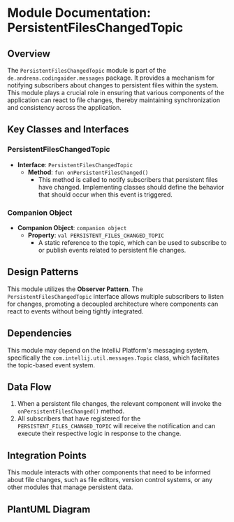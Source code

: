 # Module Documentation: PersistentFilesChangedTopic

## Overview
The `PersistentFilesChangedTopic` module is part of the `de.andrena.codingaider.messages` package. It provides a mechanism for notifying subscribers about changes to persistent files within the system. This module plays a crucial role in ensuring that various components of the application can react to file changes, thereby maintaining synchronization and consistency across the application.

## Key Classes and Interfaces

### PersistentFilesChangedTopic
- **Interface**: `PersistentFilesChangedTopic`
  - **Method**: `fun onPersistentFilesChanged()`
    - This method is called to notify subscribers that persistent files have changed. Implementing classes should define the behavior that should occur when this event is triggered.

### Companion Object
- **Companion Object**: `companion object`
  - **Property**: `val PERSISTENT_FILES_CHANGED_TOPIC`
    - A static reference to the topic, which can be used to subscribe to or publish events related to persistent file changes.

## Design Patterns
This module utilizes the **Observer Pattern**. The `PersistentFilesChangedTopic` interface allows multiple subscribers to listen for changes, promoting a decoupled architecture where components can react to events without being tightly integrated.

## Dependencies
This module may depend on the IntelliJ Platform's messaging system, specifically the `com.intellij.util.messages.Topic` class, which facilitates the topic-based event system.

## Data Flow
1. When a persistent file changes, the relevant component will invoke the `onPersistentFilesChanged()` method.
2. All subscribers that have registered for the `PERSISTENT_FILES_CHANGED_TOPIC` will receive the notification and can execute their respective logic in response to the change.

## Integration Points
This module interacts with other components that need to be informed about file changes, such as file editors, version control systems, or any other modules that manage persistent data.

## PlantUML Diagram
